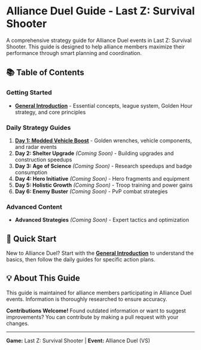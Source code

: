 # Alliance Duel Guide - Last Z: Survival Shooter

A comprehensive strategy guide for Alliance Duel events in Last Z: Survival Shooter. This guide is designed to help alliance members maximize their performance through smart planning and coordination.

## 📚 Table of Contents

### Getting Started
- **[General Introduction](00_general_introduction.md)** - Essential concepts, league system, Golden Hour strategy, and core principles

### Daily Strategy Guides
1. **[Day 1: Modded Vehicle Boost](01_day1_modded_vehicle.md)** - Golden wrenches, vehicle components, and radar events
2. **Day 2: Shelter Upgrade** *(Coming Soon)* - Building upgrades and construction speedups
3. **Day 3: Age of Science** *(Coming Soon)* - Research speedups and badge consumption
4. **Day 4: Hero Initiative** *(Coming Soon)* - Hero fragments and equipment
5. **Day 5: Holistic Growth** *(Coming Soon)* - Troop training and power gains
6. **Day 6: Enemy Buster** *(Coming Soon)* - PvP combat strategies

### Advanced Content
- **Advanced Strategies** *(Coming Soon)* - Expert tactics and optimization

## 🎯 Quick Start

New to Alliance Duel? Start with the **[General Introduction](00_general_introduction.md)** to understand the basics, then follow the daily guides for specific action plans.

## 💡 About This Guide

This guide is maintained for alliance members participating in Alliance Duel events. Information is thoroughly researched to ensure accuracy.

**Contributions Welcome!** Found outdated information or want to suggest improvements? You can contribute by making a pull request with your changes.

---

**Game:** Last Z: Survival Shooter | **Event:** Alliance Duel (VS)

